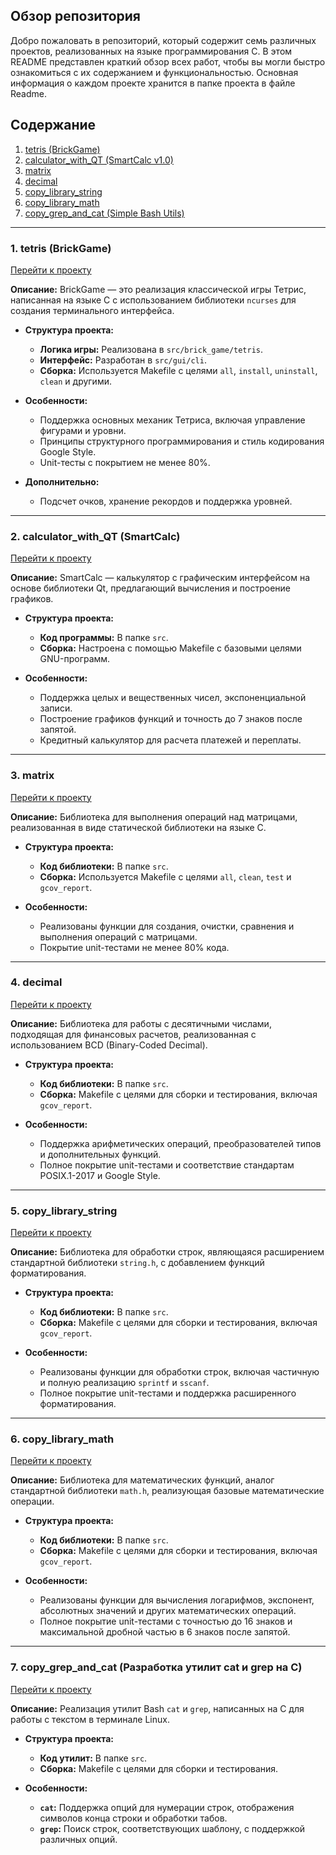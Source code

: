 ## Обзор репозитория

Добро пожаловать в репозиторий, который содержит семь различных проектов, реализованных на языке программирования C. В этом README представлен краткий обзор всех работ, чтобы вы могли быстро ознакомиться с их содержанием и функциональностью. Основная информация о каждом проекте хранится в папке проекта в файле Readme.

## Содержание

1. [tetris (BrickGame)](#1-tetris-brickgame)
2. [calculator_with_QT (SmartCalc v1.0)](#2-calculator_with_qt-smartcalc-v10)
3. [matrix](#3-matrix)
4. [decimal](#4-decimal)
5. [copy_library_string](#5-copy_library_string)
6. [copy_library_math](#6-copy_library_math)
7. [copy_grep_and_cat (Simple Bash Utils)](#7-copy_grep_and_cat-simple-bash-utils)

---

### 1. tetris (BrickGame)

[Перейти к проекту](https://github.com/IvanVito/C/tree/main/tetris)

**Описание:** BrickGame — это реализация классической игры Тетрис, написанная на языке C с использованием библиотеки `ncurses` для создания терминального интерфейса.

- **Структура проекта:**
  - **Логика игры:** Реализована в `src/brick_game/tetris`.
  - **Интерфейс:** Разработан в `src/gui/cli`.
  - **Сборка:** Используется Makefile с целями `all`, `install`, `uninstall`, `clean` и другими.
  
- **Особенности:**
  - Поддержка основных механик Тетриса, включая управление фигурами и уровни.
  - Принципы структурного программирования и стиль кодирования Google Style.
  - Unit-тесты с покрытием не менее 80%.

- **Дополнительно:**
  - Подсчет очков, хранение рекордов и поддержка уровней.

---

### 2. calculator_with_QT (SmartCalc)

[Перейти к проекту](https://github.com/IvanVito/C/tree/main/calculator_with_QT)

**Описание:** SmartCalc — калькулятор с графическим интерфейсом на основе библиотеки Qt, предлагающий вычисления и построение графиков.

- **Структура проекта:**
  - **Код программы:** В папке `src`.
  - **Сборка:** Настроена с помощью Makefile с базовыми целями GNU-программ.

- **Особенности:**
  - Поддержка целых и вещественных чисел, экспоненциальной записи.
  - Построение графиков функций и точность до 7 знаков после запятой.
  - Кредитный калькулятор для расчета платежей и переплаты.

---

### 3. matrix

[Перейти к проекту](https://github.com/IvanVito/C/tree/main/matrix)

**Описание:** Библиотека для выполнения операций над матрицами, реализованная в виде статической библиотеки на языке C.

- **Структура проекта:**
  - **Код библиотеки:** В папке `src`.
  - **Сборка:** Используется Makefile с целями `all`, `clean`, `test` и `gcov_report`.

- **Особенности:**
  - Реализованы функции для создания, очистки, сравнения и выполнения операций с матрицами.
  - Покрытие unit-тестами не менее 80% кода.

---

### 4. decimal

[Перейти к проекту](https://github.com/IvanVito/C/tree/main/decimal)

**Описание:** Библиотека для работы с десятичными числами, подходящая для финансовых расчетов, реализованная с использованием BCD (Binary-Coded Decimal).

- **Структура проекта:**
  - **Код библиотеки:** В папке `src`.
  - **Сборка:** Makefile с целями для сборки и тестирования, включая `gcov_report`.

- **Особенности:**
  - Поддержка арифметических операций, преобразователей типов и дополнительных функций.
  - Полное покрытие unit-тестами и соответствие стандартам POSIX.1-2017 и Google Style.

---

### 5. copy_library_string

[Перейти к проекту](https://github.com/IvanVito/C/tree/main/copy_library_string)

**Описание:** Библиотека для обработки строк, являющаяся расширением стандартной библиотеки `string.h`, с добавлением функций форматирования.

- **Структура проекта:**
  - **Код библиотеки:** В папке `src`.
  - **Сборка:** Makefile с целями для сборки и тестирования, включая `gcov_report`.

- **Особенности:**
  - Реализованы функции для обработки строк, включая частичную и полную реализацию `sprintf` и `sscanf`.
  - Полное покрытие unit-тестами и поддержка расширенного форматирования.

---

### 6. copy_library_math

[Перейти к проекту](https://github.com/IvanVito/C/tree/main/copy_library_math)

**Описание:** Библиотека для математических функций, аналог стандартной библиотеки `math.h`, реализующая базовые математические операции.

- **Структура проекта:**
  - **Код библиотеки:** В папке `src`.
  - **Сборка:** Makefile с целями для сборки и тестирования, включая `gcov_report`.

- **Особенности:**
  - Реализованы функции для вычисления логарифмов, экспонент, абсолютных значений и других математических операций.
  - Полное покрытие unit-тестами с точностью до 16 знаков и максимальной дробной частью в 6 знаков после запятой.

---

### 7. copy_grep_and_cat (Разработка утилит cat и grep на С)

[Перейти к проекту](https://github.com/IvanVito/C/tree/main/copy_grep_and_cat)

**Описание:** Реализация утилит Bash `cat` и `grep`, написанных на C для работы с текстом в терминале Linux.

- **Структура проекта:**
  - **Код утилит:** В папке `src`.
  - **Сборка:** Makefile с целями для сборки и тестирования.

- **Особенности:**
  - **`cat`:** Поддержка опций для нумерации строк, отображения символов конца строки и обработки табов.
  - **`grep`:** Поиск строк, соответствующих шаблону, с поддержкой различных опций.
